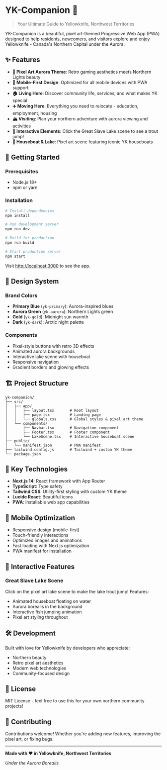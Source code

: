 # YK-Companion 🌌

> Your Ultimate Guide to Yellowknife, Northwest Territories

YK-Companion is a beautiful, pixel art-themed Progressive Web App (PWA) designed to help residents, newcomers, and visitors explore and enjoy Yellowknife - Canada's Northern Capital under the Aurora.

## ✨ Features

- **🎨 Pixel Art Aurora Theme**: Retro gaming aesthetics meets Northern Lights beauty
- **📱 Mobile-First Design**: Optimized for all mobile devices with PWA support
- **🏠 Living Here**: Discover community life, services, and what makes YK special
- **✈️ Moving Here**: Everything you need to relocate - education, employment, housing
- **🏔️ Visiting**: Plan your northern adventure with aurora viewing and activities
- **🎣 Interactive Elements**: Click the Great Slave Lake scene to see a trout jump!
- **🌊 Houseboat & Lake**: Pixel art scene featuring iconic YK houseboats

## 🚀 Getting Started

### Prerequisites

- Node.js 18+
- npm or yarn

### Installation

```bash
# Install dependencies
npm install

# Run development server
npm run dev

# Build for production
npm run build

# Start production server
npm start
```

Visit [http://localhost:3000](http://localhost:3000) to see the app.

## 🎨 Design System

### Brand Colors

- **Primary Blue** (`yk-primary`): Aurora-inspired blues
- **Aurora Green** (`yk-aurora`): Northern Lights green
- **Gold** (`yk-gold`): Midnight sun warmth
- **Dark** (`yk-dark`): Arctic night palette

### Components

- Pixel-style buttons with retro 3D effects
- Animated aurora backgrounds
- Interactive lake scene with houseboat
- Responsive navigation
- Gradient borders and glowing effects

## 🏗️ Project Structure

```
yk-companion/
├── src/
│   ├── app/
│   │   ├── layout.tsx       # Root layout
│   │   ├── page.tsx         # Landing page
│   │   └── globals.css      # Global styles & pixel art theme
│   └── components/
│       ├── Navbar.tsx       # Navigation component
│       ├── Footer.tsx       # Footer component
│       └── LakeScene.tsx    # Interactive houseboat scene
├── public/
│   └── manifest.json        # PWA manifest
├── tailwind.config.js       # Tailwind + custom YK theme
└── package.json
```

## 🎯 Key Technologies

- **Next.js 14**: React framework with App Router
- **TypeScript**: Type safety
- **Tailwind CSS**: Utility-first styling with custom YK theme
- **Lucide React**: Beautiful icons
- **PWA**: Installable web app capabilities

## 📱 Mobile Optimization

- Responsive design (mobile-first)
- Touch-friendly interactions
- Optimized images and animations
- Fast loading with Next.js optimization
- PWA manifest for installation

## 🌟 Interactive Features

### Great Slave Lake Scene

Click on the pixel art lake scene to make the lake trout jump! Features:
- Animated houseboat floating on water
- Aurora borealis in the background
- Interactive fish jumping animation
- Pixel art styling throughout

## 🛠️ Development

Built with love for Yellowknife by developers who appreciate:
- Northern beauty
- Retro pixel art aesthetics
- Modern web technologies
- Community-focused design

## 📄 License

MIT License - feel free to use this for your own northern community projects!

## 🤝 Contributing

Contributions welcome! Whether you're adding new features, improving the pixel art, or fixing bugs.

---

**Made with ❤️ in Yellowknife, Northwest Territories**

*Under the Aurora Borealis*
